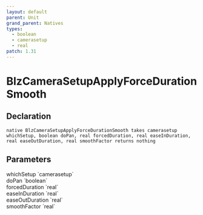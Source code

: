 ```yaml
---
layout: default
parent: Unit
grand_parent: Natives
types:
  - boolean
  - camerasetup
  - real
patch: 1.31
---
```


# BlzCameraSetupApplyForceDurationSmooth

## Declaration

```
native BlzCameraSetupApplyForceDurationSmooth takes camerasetup whichSetup, boolean doPan, real forcedDuration, real easeInDuration, real easeOutDuration, real smoothFactor returns nothing
```

## Parameters
<dl>
  <dt>whichSetup `camerasetup`</dt>
  <dd></dd>

  <dt>doPan `boolean`</dt>
  <dd></dd>

  <dt>forcedDuration `real`</dt>
  <dd></dd>

  <dt>easeInDuration `real`</dt>
  <dd></dd>

  <dt>easeOutDuration `real`</dt>
  <dd></dd>

  <dt>smoothFactor `real`</dt>
  <dd></dd>
</dl>